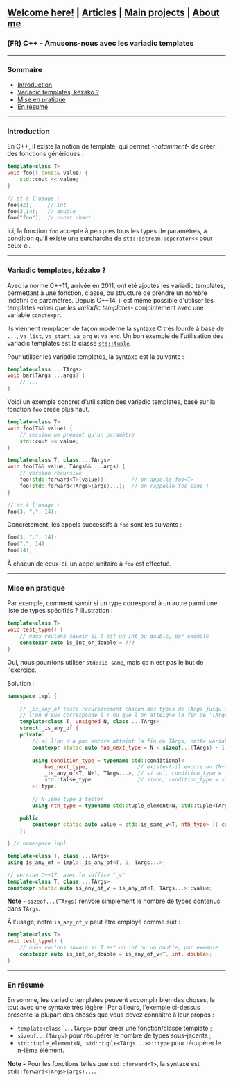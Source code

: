 ## [Welcome here!](https://vpenando.github.io) | [Articles](https://vpenando.github.io/articles.html) | [Main projects](https://vpenando.github.io/projects.html) | [About me](https://vpenando.github.io/about.html)

### (FR) C++ - Amusons-nous avec les variadic templates

---

### Sommaire
* [Introduction](#introduction)
* [Variadic templates, kézako ?](#variadic-templates-k%C3%A9zako-)
* [Mise en pratique](#mise-en-pratique)
* [En résumé](#en-résumé)

---

### Introduction
En C++, il existe la notion de template, qui permet *-notamment-* de créer des fonctions génériques :
```cpp
template<class T>
void foo(T const& value) {
    std::cout << value;
}

// et à l'usage :
foo(42);     // int
foo(3.14);   // double
foo("foo");  // const char*
```
Ici, la fonction `foo` accepte à peu près tous les types de paramètres, à condition qu'il existe une surcharche de `std::ostream::operator<<` pour ceux-ci.

---

### Variadic templates, kézako ?
Avec la norme C++11, arrivée en 2011, ont été ajoutés les variadic templates, permettant à une fonction, classe, ou structure de prendre un nombre indéfini de paramètres. Depuis C++14, il est même possible d'utiliser les templates *-ainsi que les variadic templates-* conjointement avec une variable `constexpr`.

Ils viennent remplacer de façon moderne la syntaxe C très lourde à base de `...`, `va_list`, `va_start`, `va_arg` et `va_end`.
Un bon exemple de l'utilisation des variadic templates est la classe [`std::tuple`](https://en.cppreference.com/w/cpp/utility/tuple).

Pour utiliser les variadic templates, la syntaxe est la suivante :
```cpp
template<class ...TArgs>
void bar(TArgs ...args) {
    // ...
}
```
Voici un exemple concret d'utilisation des variadic templates, basé sur la fonction `foo` créée plus haut.
```cpp
template<class T>
void foo(T&& value) {
    // version ne prenant qu'un paramètre
    std::cout << value;
}

template<class T, class ...TArgs>
void foo(T&& value, TArgs&& ...args) {
    // version récursive
    foo(std::forward<T>(value));        // on appelle foo<T>
    foo(std::forward<TArgs>(args)...);  // on rappelle foo sans T
}

// et à l'usage :
foo(3, ".", 14);
```
Concrètement, les appels successifs à `foo` sont les suivants :
```cpp
foo(3, ".", 14);
foo(".", 14);
foo(14);
```
À chacun de ceux-ci, un appel unitaire à `foo` est effectué.



---

### Mise en pratique
Par exemple, comment savoir si un type correspond à un autre parmi une liste de types spécifiés ? Illustration :
```cpp
template<class T>
void test_type() {
    // nous voulons savoir si T est un int ou double, par exemple
    constexpr auto is_int_or_double = ???
}
```
Oui, nous pourrions utiliser `std::is_same`, mais ça n'est pas le but de l'exercice.

Solution :
```cpp
namespace impl {
    
    // _is_any_of teste récursivement chacun des types de TArgs jusqu'à-ce que
    // l'un d'eux corresponde à T ou que l'on atteigne la fin de 'TArgs'.
    template<class T, unsigned N, class ...TArgs>
    struct _is_any_of {
    private:
        // si l'on n'a pas encore atteint la fin de TArgs, cette variable vaut true
        constexpr static auto has_next_type = N < sizeof...(TArgs) - 1;
        
        using condition_type = typename std::conditional<
            has_next_type,                // existe-t-il encore un (N+1)-ième type ?
            _is_any_of<T, N+1, TArgs...>, // si oui, condition_type = _is_any_of<T, N+1, TArgs...>
            std::false_type               // sinon, condition_type = std::false_type
        >::type;
        
        // N-ième type à tester
        using nth_type = typename std::tuple_element<N, std::tuple<TArgs...>>::type;

    public:
        constexpr static auto value = std::is_same_v<T, nth_type> || condition_type::value;
    };

} // namespace impl

template<class T, class ...TArgs>
using is_any_of = impl::_is_any_of<T, 0, TArgs...>;

// version C++17, avec le suffixe "_v"
template<class T, class ...TArgs>
constexpr static auto is_any_of_v = is_any_of<T, TArgs...>::value;
```
**Note -** `sizeof...(TArgs)` renvoie simplement le nombre de types contenus dans `TArgs`.

À l'usage, notre `is_any_of_v` peut être employé comme suit :
```cpp
template<class T>
void test_type() {
    // nous voulons savoir si T est un int ou un double, par exemple
    constexpr auto is_int_or_double = is_any_of_v<T, int, double>;
}
```

---

### En résumé
En somme, les variadic templates peuvent accomplir bien des choses, le tout avec une syntaxe très légère !
Par ailleurs, l'exemple ci-dessus présente la plupart des choses que vous devez connaître à leur propos :
* `template<class ...TArgs>` pour créer une fonction/classe template ;
* `sizeof...(TArgs)` pour récupérer le nombre de types sous-jacents ;
* `std::tuple_element<N, std::tuple<TArgs...>>::type` pour récupérer le n-ième élément.

**Note -** Pour les fonctions telles que `std::forward<T>`, la syntaxe est `std::forward<TArgs>(args)...`.
